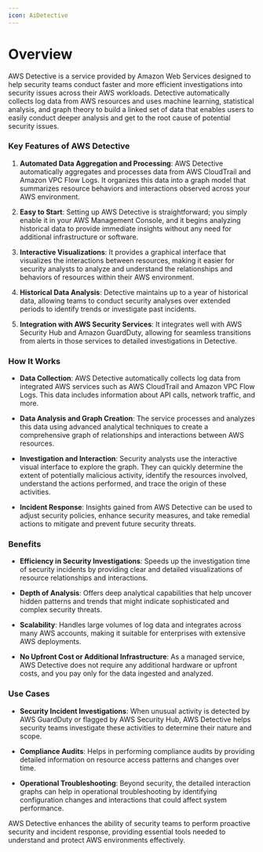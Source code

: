 ```yaml
---
icon: AiDetective
---
```

# Overview

AWS Detective is a service provided by Amazon Web Services designed to help security teams conduct faster and more efficient investigations into security issues across their AWS workloads. Detective automatically collects log data from AWS resources and uses machine learning, statistical analysis, and graph theory to build a linked set of data that enables users to easily conduct deeper analysis and get to the root cause of potential security issues.

### Key Features of AWS Detective

1. **Automated Data Aggregation and Processing**: AWS Detective automatically aggregates and processes data from AWS CloudTrail and Amazon VPC Flow Logs. It organizes this data into a graph model that summarizes resource behaviors and interactions observed across your AWS environment.
    
2. **Easy to Start**: Setting up AWS Detective is straightforward; you simply enable it in your AWS Management Console, and it begins analyzing historical data to provide immediate insights without any need for additional infrastructure or software.
    
3. **Interactive Visualizations**: It provides a graphical interface that visualizes the interactions between resources, making it easier for security analysts to analyze and understand the relationships and behaviors of resources within their AWS environment.
    
4. **Historical Data Analysis**: Detective maintains up to a year of historical data, allowing teams to conduct security analyses over extended periods to identify trends or investigate past incidents.
    
5. **Integration with AWS Security Services**: It integrates well with AWS Security Hub and Amazon GuardDuty, allowing for seamless transitions from alerts in those services to detailed investigations in Detective.
    

### How It Works

- **Data Collection**: AWS Detective automatically collects log data from integrated AWS services such as AWS CloudTrail and Amazon VPC Flow Logs. This data includes information about API calls, network traffic, and more.
    
- **Data Analysis and Graph Creation**: The service processes and analyzes this data using advanced analytical techniques to create a comprehensive graph of relationships and interactions between AWS resources.
    
- **Investigation and Interaction**: Security analysts use the interactive visual interface to explore the graph. They can quickly determine the extent of potentially malicious activity, identify the resources involved, understand the actions performed, and trace the origin of these activities.
    
- **Incident Response**: Insights gained from AWS Detective can be used to adjust security policies, enhance security measures, and take remedial actions to mitigate and prevent future security threats.
    

### Benefits

- **Efficiency in Security Investigations**: Speeds up the investigation time of security incidents by providing clear and detailed visualizations of resource relationships and interactions.
    
- **Depth of Analysis**: Offers deep analytical capabilities that help uncover hidden patterns and trends that might indicate sophisticated and complex security threats.
    
- **Scalability**: Handles large volumes of log data and integrates across many AWS accounts, making it suitable for enterprises with extensive AWS deployments.
    
- **No Upfront Cost or Additional Infrastructure**: As a managed service, AWS Detective does not require any additional hardware or upfront costs, and you pay only for the data ingested and analyzed.
    

### Use Cases

- **Security Incident Investigations**: When unusual activity is detected by AWS GuardDuty or flagged by AWS Security Hub, AWS Detective helps security teams investigate these activities to determine their nature and scope.
    
- **Compliance Audits**: Helps in performing compliance audits by providing detailed information on resource access patterns and changes over time.
    
- **Operational Troubleshooting**: Beyond security, the detailed interaction graphs can help in operational troubleshooting by identifying configuration changes and interactions that could affect system performance.
    

AWS Detective enhances the ability of security teams to perform proactive security and incident response, providing essential tools needed to understand and protect AWS environments effectively.